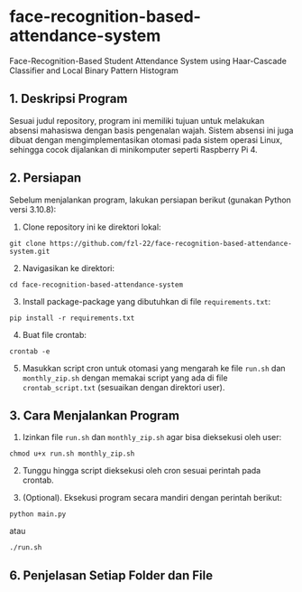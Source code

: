 # face-recognition-based-attendance-system
Face-Recognition-Based Student Attendance System using Haar-Cascade Classifier and Local Binary Pattern Histogram

## 1. Deskripsi Program
Sesuai judul repository, program ini memiliki tujuan untuk melakukan absensi mahasiswa dengan basis pengenalan wajah. Sistem absensi ini juga dibuat dengan mengimplementasikan otomasi pada sistem operasi Linux, sehingga cocok dijalankan di minikomputer seperti Raspberry Pi 4.

## 2. Persiapan
Sebelum menjalankan program, lakukan persiapan berikut (gunakan Python versi 3.10.8):

1. Clone repository ini ke direktori lokal:
`````
git clone https://github.com/fzl-22/face-recognition-based-attendance-system.git
`````

2. Navigasikan ke direktori:
`````
cd face-recognition-based-attendance-system
`````

3. Install package-package yang dibutuhkan di file `requirements.txt`:
`````
pip install -r requirements.txt
`````

4. Buat file crontab:
`````
crontab -e
`````

5. Masukkan script cron untuk otomasi yang mengarah ke file `run.sh` dan `monthly_zip.sh` dengan memakai script yang ada di file `crontab_script.txt` (sesuaikan dengan direktori user).

## 3. Cara Menjalankan Program

1. Izinkan file `run.sh` dan `monthly_zip.sh` agar bisa dieksekusi oleh user:
`````
chmod u+x run.sh monthly_zip.sh
`````
2. Tunggu hingga script dieksekusi oleh cron sesuai perintah pada crontab.

3. (Optional). Eksekusi program secara mandiri dengan perintah berikut:
`````
python main.py
`````
atau
`````
./run.sh
`````
## 6. Penjelasan Setiap Folder dan File
